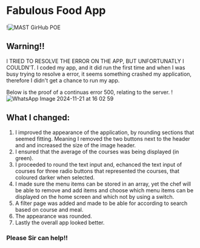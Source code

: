 # Fabulous Food App

!![MAST GirHub POE](https://github.com/user-attachments/assets/4ea004ee-e706-4db4-841d-e6c8238d972e)

## Warning!!

I TRIED TO RESOLVE THE ERROR ON THE APP, BUT UNFORTUNATLY I COULDN'T.
I coded my app, and it did run the first time and when I was busy trying to resolve a error, it seems something crashed my application, therefore I didn't get a chance to run my app.

Below is the proof of a continuas error 500, relating to the server.
!![WhatsApp Image 2024-11-21 at 16 02 59](https://github.com/user-attachments/assets/2ff10548-4358-4fdd-8979-7bc9e7da77e1)

## What I changed:

1. I improved the appearance of the application, by rounding sections that seemed fitting. Meaning I removed the two buttons next to the header and and increased the size of the image header.
2. I ensured that the average of the courses was being displayed (in green).
3. I proceeded to round the text input and, echanced the text input of courses for three radio buttons that represented the courses, that coloured darker when selected.
4. I made sure the menu items can be stored in an array, yet the chef will be able to remove and add items and choose which menu items can be displayed on the home screen and which not by using a switch.
5. A filter page was added and made to be able for according to search based on course and meal.
6. The appearance was rounded.
7. Lastly the overall app looked better.

### Please Sir can help!!

